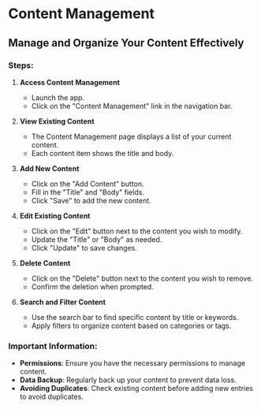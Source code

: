 # Content Management

## Manage and Organize Your Content Effectively

### Steps:

1. **Access Content Management**

    - Launch the app.
    - Click on the "Content Management" link in the navigation bar.

2. **View Existing Content**

    - The Content Management page displays a list of your current content.
    - Each content item shows the title and body.

3. **Add New Content**

    - Click on the "Add Content" button.
    - Fill in the "Title" and "Body" fields.
    - Click "Save" to add the new content.

4. **Edit Existing Content**

    - Click on the "Edit" button next to the content you wish to modify.
    - Update the "Title" or "Body" as needed.
    - Click "Update" to save changes.

5. **Delete Content**

    - Click on the "Delete" button next to the content you wish to remove.
    - Confirm the deletion when prompted.

6. **Search and Filter Content**

    - Use the search bar to find specific content by title or keywords.
    - Apply filters to organize content based on categories or tags.

### Important Information:

- **Permissions**: Ensure you have the necessary permissions to manage content.
- **Data Backup**: Regularly back up your content to prevent data loss.
- **Avoiding Duplicates**: Check existing content before adding new entries to avoid duplicates.